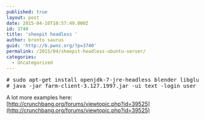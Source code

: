 ```yaml
---
published: true
layout: post
date: 2015-04-16T10:57:49.000Z
id: 3740
title: 'sheepit headless '
author: bronto saurus
guid: 'http://b.pwnz.org/?p=3740'
permalink: /2015/04/sheepit-headless-ubuntu-server/
categories:
  - Uncategorized
---
```

<pre># sudo apt-get install openjdk-7-jre-headless blender libglu1-mesa libsdl1.2debian 
# java -jar farm-client-3.127.1997.jar -ui text -login user -password pass</pre>

A lot more examples here:  
[http://crunchbang.org/forums/viewtopic.php?id=39525](http://crunchbang.org/forums/viewtopic.php?id=39525)
